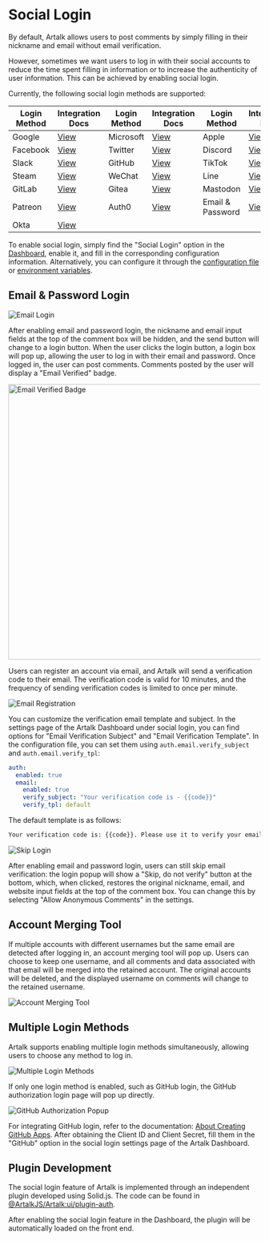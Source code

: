 # Social Login

By default, Artalk allows users to post comments by simply filling in their nickname and email without email verification.

However, sometimes we want users to log in with their social accounts to reduce the time spent filling in information or to increase the authenticity of user information. This can be achieved by enabling social login.

Currently, the following social login methods are supported:

| Login Method | Integration Docs | Login Method | Integration Docs | Login Method | Integration Docs |
| ------------ | ---------------- | ------------ | ---------------- | ------------ | ---------------- |
| Google       | [View](https://developers.google.com/identity/protocols/oauth2) | Microsoft | [View](https://docs.microsoft.com/en-us/azure/active-directory/develop/v2-oauth2-auth-code-flow) | Apple | [View](https://developer.apple.com/documentation/sign_in_with_apple/sign_in_with_apple_js/configuring_your_webpage_for_sign_in_with_apple) |
| Facebook     | [View](https://developers.facebook.com/docs/facebook-login/) | Twitter    | [View](https://developer.twitter.com/en/docs/basics/authentication/overview) | Discord | [View](https://discord.com/developers/docs/topics/oauth2) |
| Slack        | [View](https://api.slack.com/authentication/oauth-v2) | GitHub     | [View](https://developer.github.com/apps/building-oauth-apps/authorizing-oauth-apps/) | TikTok | [View](https://developers.tiktok.com/doc/login) |
| Steam        | [View](https://partner.steamgames.com/doc/webapi_overview/auth) | WeChat     | [View](https://developers.weixin.qq.com/doc/oplatform/Website_App/WeChat_Login/Wechat_Login.html) | Line | [View](https://developers.line.biz/en/docs/line-login/integrate-line-login/) |
| GitLab       | [View](https://docs.gitlab.com/ee/api/oauth2.html) | Gitea      | [View](https://docs.gitea.io/en-us/oauth2-provider/) | Mastodon | [View](https://docs.joinmastodon.org/api/authentication/) |
| Patreon      | [View](https://docs.patreon.com/#oauth) | Auth0      | [View](https://auth0.com/docs/connections/social/) | Email & Password | [View](#email-password-login) |
| Okta      | [View](https://developer.okta.com/docs/api/) 

To enable social login, simply find the "Social Login" option in the [Dashboard](./sidebar.md#settings), enable it, and fill in the corresponding configuration information. Alternatively, you can configure it through the [configuration file](../backend/config.md) or [environment variables](../env.md#social-login).

## Email & Password Login

![Email Login](/images/auth/email_login.png)

After enabling email and password login, the nickname and email input fields at the top of the comment box will be hidden, and the send button will change to a login button. When the user clicks the login button, a login box will pop up, allowing the user to log in with their email and password. Once logged in, the user can post comments. Comments posted by the user will display a "Email Verified" badge.

<img src="/images/auth/email_verified.png" width="550" alt="Email Verified Badge">

Users can register an account via email, and Artalk will send a verification code to their email. The verification code is valid for 10 minutes, and the frequency of sending verification codes is limited to once per minute.

![Email Registration](/images/auth/email_register.png)

You can customize the verification email template and subject. In the settings page of the Artalk Dashboard under social login, you can find options for "Email Verification Subject" and "Email Verification Template". In the configuration file, you can set them using `auth.email.verify_subject` and `auth.email.verify_tpl`:

```yaml
auth:
  enabled: true
  email:
    enabled: true
    verify_subject: "Your verification code is - {{code}}"
    verify_tpl: default
```

The default template is as follows:

```html
Your verification code is: {{code}}. Please use it to verify your email and log in to Artalk. If you did not request this, please ignore this message.
```

![Skip Login](/images/auth/login_skip.png)

After enabling email and password login, users can still skip email verification: the login popup will show a "Skip, do not verify" button at the bottom, which, when clicked, restores the original nickname, email, and website input fields at the top of the comment box. You can change this by selecting "Allow Anonymous Comments" in the settings.

## Account Merging Tool

If multiple accounts with different usernames but the same email are detected after logging in, an account merging tool will pop up. Users can choose to keep one username, and all comments and data associated with that email will be merged into the retained account. The original accounts will be deleted, and the displayed username on comments will change to the retained username.

![Account Merging Tool](/images/auth/merge_accounts.png)

## Multiple Login Methods

Artalk supports enabling multiple login methods simultaneously, allowing users to choose any method to log in.

![Multiple Login Methods](/images/auth/multi_login.png)

If only one login method is enabled, such as GitHub login, the GitHub authorization login page will pop up directly.

![GitHub Authorization Popup](/images/auth/github_login.png)

For integrating GitHub login, refer to the documentation: [About Creating GitHub Apps](https://docs.github.com/en/developers/apps/building-oauth-apps/creating-an-oauth-app). After obtaining the Client ID and Client Secret, fill them in the "GitHub" option in the social login settings page of the Artalk Dashboard.

## Plugin Development

The social login feature of Artalk is implemented through an independent plugin developed using Solid.js. The code can be found in [@ArtalkJS/Artalk:ui/plugin-auth](https://github.com/ArtalkJS/Artalk/tree/master/ui/plugin-auth).

After enabling the social login feature in the Dashboard, the plugin will be automatically loaded on the front end.
